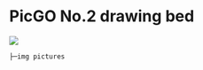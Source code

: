 # PicGO No.2 drawing bed
![](https://raw.githubusercontent.com/Molunerfinn/test/master/picgo/picgo-2.0.gif)

```TEXT
├─img pictures
```
